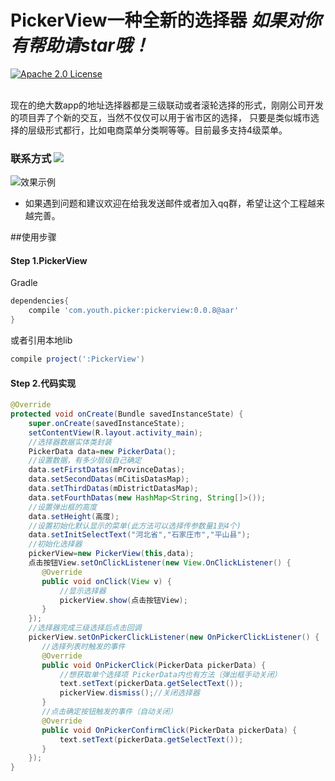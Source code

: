 
# PickerView一种全新的选择器 *如果对你有帮助请star哦！*

[![Apache 2.0 License](https://img.shields.io/badge/license-Apache%202.0-blue.svg?style=flat)](http://www.apache.org/licenses/LICENSE-2.0.html)

<br>
现在的绝大数app的地址选择器都是三级联动或者滚轮选择的形式，刚刚公司开发的项目弄了个新的交互，当然不仅仅可以用于省市区的选择，
只要是类似城市选择的层级形式都行，比如电商菜单分类啊等等。目前最多支持4级菜单。



### 联系方式  <a target="_blank" href="http://mail.qq.com/cgi-bin/qm_share?t=qm_mailme&email=KBkYGhAfGhEYEB5oWVkGS0dF" style="text-decoration:none;"><img src="http://rescdn.qqmail.com/zh_CN/htmledition/images/function/qm_open/ico_mailme_11.png"/></a>
![效果示例](http://oceh51kku.bkt.clouddn.com/Android%E6%8A%80%E6%9C%AF%E4%BA%A4%E6%B5%81%E7%BE%A4%E4%BA%8C%E7%BB%B4%E7%A0%81.png)
* 如果遇到问题和建议欢迎在给我发送邮件或者加入qq群，希望让这个工程越来越完善。


##使用步骤 

#### Step 1.PickerView
Gradle 
```groovy
dependencies{
    compile 'com.youth.picker:pickerview:0.0.8@aar'
}
```
或者引用本地lib
```groovy
compile project(':PickerView')
```

#### Step 2.代码实现
```java
@Override
protected void onCreate(Bundle savedInstanceState) {
    super.onCreate(savedInstanceState);
    setContentView(R.layout.activity_main);
    //选择器数据实体类封装
    PickerData data=new PickerData();
    //设置数据，有多少层级自己确定
    data.setFirstDatas(mProvinceDatas);
    data.setSecondDatas(mCitisDatasMap);
    data.setThirdDatas(mDistrictDatasMap);
    data.setFourthDatas(new HashMap<String, String[]>());
    //设置弹出框的高度
    data.setHeight(高度);
    //设置初始化默认显示的菜单(此方法可以选择传参数量1到4个)
    data.setInitSelectText("河北省","石家庄市","平山县");
    //初始化选择器
    pickerView=new PickerView(this,data);
    点击按钮View.setOnClickListener(new View.OnClickListener() {
       @Override
       public void onClick(View v) {
           //显示选择器
           pickerView.show(点击按钮View);
       }
    });
    //选择器完成三级选择后点击回调
    pickerView.setOnPickerClickListener(new OnPickerClickListener() {
       //选择列表时触发的事件
       @Override
       public void OnPickerClick(PickerData pickerData) {
           //想获取单个选择项 PickerData内也有方法（弹出框手动关闭）
           text.setText(pickerData.getSelectText());
           pickerView.dismiss();//关闭选择器
       }
       //点击确定按钮触发的事件（自动关闭）
       @Override
       public void OnPickerConfirmClick(PickerData pickerData) {
           text.setText(pickerData.getSelectText());
       }
    });
}

```
